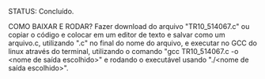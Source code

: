 STATUS: Concluído.

COMO BAIXAR E RODAR? Fazer download do arquivo "TR10_514067.c" ou copiar o código e colocar em um editor de texto e salvar como um arquivo.c, utilizando ".c" no final do nome do arquivo, e executar no GCC do linux através do terminal, utilizando o comando "gcc TR10_514067.c -o <nome de saída escolhido>" e rodando o executável usando "./<nome de saída escolhido>".
